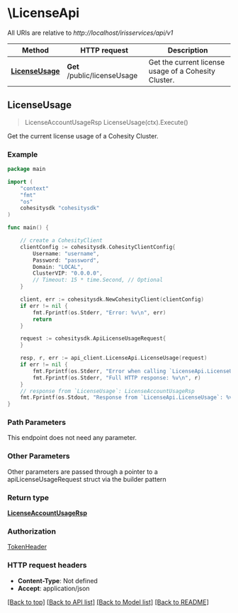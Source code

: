 # \LicenseApi

All URIs are relative to *http://localhost/irisservices/api/v1*

Method | HTTP request | Description
------------- | ------------- | -------------
[**LicenseUsage**](LicenseApi.md#LicenseUsage) | **Get** /public/licenseUsage | Get the current license usage of a Cohesity Cluster.



## LicenseUsage

> LicenseAccountUsageRsp LicenseUsage(ctx).Execute()

Get the current license usage of a Cohesity Cluster.



### Example

```go
package main

import (
    "context"
    "fmt"
    "os"
    cohesitysdk "cohesitysdk"
)

func main() {

    // create a CohesityClient
    clientConfig := cohesitysdk.CohesityClientConfig{
        Username: "username",
        Password: "password",
        Domain: "LOCAL",
        ClusterVIP: "0.0.0.0",
        // Timeout: 15 * time.Second, // Optional 
    }

    client, err := cohesitysdk.NewCohesityClient(clientConfig)
    if err != nil {
        fmt.Fprintf(os.Stderr, "Error: %v\n", err)
        return
    }

    request := cohesitysdk.ApiLicenseUsageRequest{
    }

    resp, r, err := api_client.LicenseApi.LicenseUsage(request)
    if err != nil {
        fmt.Fprintf(os.Stderr, "Error when calling `LicenseApi.LicenseUsage``: %v\n", err)
        fmt.Fprintf(os.Stderr, "Full HTTP response: %v\n", r)
    }
    // response from `LicenseUsage`: LicenseAccountUsageRsp
    fmt.Fprintf(os.Stdout, "Response from `LicenseApi.LicenseUsage`: %v\n", resp)
}
```

### Path Parameters

This endpoint does not need any parameter.

### Other Parameters

Other parameters are passed through a pointer to a apiLicenseUsageRequest struct via the builder pattern


### Return type

[**LicenseAccountUsageRsp**](LicenseAccountUsageRsp.md)

### Authorization

[TokenHeader](../README.md#TokenHeader)

### HTTP request headers

- **Content-Type**: Not defined
- **Accept**: application/json

[[Back to top]](#) [[Back to API list]](../README.md#documentation-for-api-endpoints)
[[Back to Model list]](../README.md#documentation-for-models)
[[Back to README]](../README.md)

